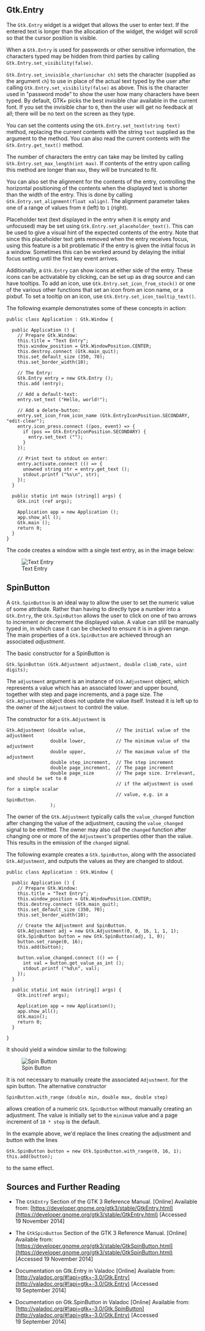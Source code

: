 ## Gtk.Entry

The `Gtk.Entry` widget is a widget that allows the user to enter text.  If the 
entered text is longer than the allocation of the widget, the widget will scroll 
so that the cursor position is visible. 

When a `Gtk.Entry` is used for passwords or other sensitive information, the 
characters typed may be hidden from third  parties by calling 
`Gtk.Entry.set_visibility(false)`. 

`Gtk.Entry.set_invisible_char(unichar ch)` sets the character (supplied as the
argument `ch`) to use in place of the actual text typed by the user after 
calling `Gtk.Entry.set_visibility(false)` as above. This is the character used 
in "password mode" to show the user how many characters have been typed. By 
default, GTK+ picks the best invisible char available in the current font. If 
you set the invisible char to `0`, then the user will get no feedback at all; 
there will be no text on the screen as they type.

You can set the contents using the `Gtk.Entry.set_text(string text)` method, 
replacing the current contents with the string `text` supplied as the argument 
to the method. You can also read the current contents with the `Gtk.Entry.get_text()` 
method. 

The number of characters the entry can take may be limited by calling 
`Gtk.Entry.set_max_length(int max)`. If contents of the entry upon calling this 
method are longer than `max`, they will be truncated to fit.

You can also set the alignment for the contents of the entry, controlling the 
horizontal positioning of the contents when the displayed text is shorter than 
the width of the entry. This is done by calling `Gtk.Entry.set_alignment(float xalign)`.
The alignment parameter takes one of a range of values from `0` (left) to `1` 
(right).

Placeholder text (text displayed in the entry when it is empty and unfocused) 
may be set using `Gtk.Entry.set_placeholder_text()`. This can be used to give a 
visual hint of the expected contents of the entry. Note that since this 
placeholder text gets removed when the entry receives focus, using this feature 
is a bit problematic if the entry is given the initial focus in a window. 
Sometimes this can be worked around by delaying the initial focus setting until 
the first key event arrives.

Additionally, a `Gtk.Entry` can show icons at either side of the entry. These 
icons can be activatable by clicking, can be set up as drag source and can have 
tooltips. To add an icon, use `Gtk.Entry.set_icon_from_stock()` or one of the
various other functions that set an icon from an icon name, or a pixbuf. To set 
a tooltip on an icon, use `Gtk.Entry.set_icon_tooltip_text()`.

The following example demonstrates some of these concepts in action:
    
<pre><code class="vala">public class Application : Gtk.Window {

  public Application () {
    // Prepare Gtk.Window:
    this.title = "Text Entry";
    this.window_position = Gtk.WindowPosition.CENTER;
    this.destroy.connect (Gtk.main_quit);
    this.set_default_size (350, 70);
    this.set_border_width(10);

    // The Entry:
    Gtk.Entry entry = new Gtk.Entry ();
    this.add (entry);

    // Add a default-text:
    entry.set_text ("Hello, world!");

    // Add a delete-button:
    entry.set_icon_from_icon_name (Gtk.EntryIconPosition.SECONDARY, "edit-clear");
    entry.icon_press.connect ((pos, event) => {
      if (pos == Gtk.EntryIconPosition.SECONDARY) {
        entry.set_text ("");
      }
    });

    // Print text to stdout on enter:
    entry.activate.connect (() => {
      unowned string str = entry.get_text ();
      stdout.printf ("%s\n", str);
    });
  }

  public static int main (string[] args) {
    Gtk.init (ref args);

    Application app = new Application ();
    app.show_all ();
    Gtk.main ();
    return 0;
  }
}
</code></pre>

The code creates a window with a single text entry, as in the image below:

<figure>
  <img src="https://lh3.googleusercontent.com/7k8_GhR0RdwlTONdK8FruIp0f6K91tTr8Px30eQxpHg=w477-h220-no" alt="Text Entry" title="Text Entry">
  <figcaption>Text Entry</figcaption>
</figure>


## SpinButton

A `Gtk.SpinButton` is an ideal way to allow the user to set the numeric value of 
some attribute. Rather than having to directly type a number into a `Gtk.Entry`, 
the `Gtk.SpinButton` allows the user to click on one of two arrows to increment 
or decrement the displayed value. A value can still be manually typed in, in 
which case it can be checked to ensure it is in a given range. The main 
properties of a `Gtk.SpinButton` are achieved through an associated *adjustment*.

The basic constructor for a SpinButton is

<pre><code class="vala">Gtk.SpinButton (Gtk.Adjustment adjustment, double climb_rate, uint digits);</code></pre>

The `adjustment` argument is an instance of `Gtk.Adjustment` object, which 
represents a value which has an associated lower and upper bound, together with 
step and page increments, and a page size. The `Gtk.Adjustment` object does not 
update the value itself. Instead it is left up to the owner of the `Adjustment` 
to control the value.

The constructor for a `Gtk.Adjustment` is

<pre><code class="vala">Gtk.Adjustment (double value,           // The initial value of the adjustment
                double lower,           // The minimum value of the adjustment
                double upper,           // The maximum value of the adjustment
                double step_increment,  // The step increment
                double page_increment,  // The page increment
                double page_size        // The page size. Irrelevant, and should be set to 0
                                        // if the adjustment is used for a simple scalar
                                        // value, e.g. in a SpinButton.
                );
</code></pre>

The owner of the `Gtk.Adjustment` typically calls the `value_changed` function 
after changing the value of the adjustment, causing the `value_changed` signal 
to be emitted. The owner may also call the `changed` function after changing one
or more of the `Adjustment`'s properties other than the value. This results in 
the emission of the `changed` signal.

The following example creates a `Gtk.SpinButton`, along with the associated
`Gtk.Adjustment`, and outputs the values as they are changed to stdout.

<pre><code class="vala">public class Application : Gtk.Window {

  public Application () {
    // Prepare Gtk.Window:
    this.title = "Text Entry";
    this.window_position = Gtk.WindowPosition.CENTER;
    this.destroy.connect (Gtk.main_quit);
    this.set_default_size (350, 70);
    this.set_border_width(10);

    // Create the Adjustment and SpinButton.
    Gtk.Adjustment adj = new Gtk.Adjustment(0, 0, 16, 1, 1, 1);
    Gtk.SpinButton button = new Gtk.SpinButton(adj, 1, 0);
    button.set_range(0, 16);
    this.add(button);

    button.value_changed.connect (() => {
      int val = button.get_value_as_int ();
      stdout.printf ("%d\n", val);
    });
  }

  public static int main (string[] args) {
    Gtk.init(ref args);

    Application app = new Application();
    app.show_all();
    Gtk.main();
    return 0;
  }

}
</code></pre>

It should yield a window similar to the following:

<figure>
  <img src="https://lh4.googleusercontent.com/-fO5WqeBhR-Y/VGzJhhVMidI/AAAAAAAAALg/2Eu-WANCR9s/w453-h190-no/02SpinButton.png" alt="Spin Button" title="Spin Button">
  <figcaption>Spin Button</figcaption>
</figure>

It is not necessary to manually create the associated `Adjustment`. for the 
spin button. The alternative constructor

<pre><code class="vala">SpinButton.with_range (double min, double max, double step)</code></pre>

allows creation of a numeric `Gtk.SpinButton` without manually creating an 
adjustment. The value is initially set to the `minimum` value and a page 
increment of `10 * step` is the default.

In the example above, we'd replace the lines creating the adjustment and button
with the lines

<pre><code class="vala">Gtk.SpinButton button = new Gtk.SpinButton.with_range(0, 16, 1);
this.add(button);
</code></pre>

to the same effect.


## Sources and Further Reading

* The `GtkEntry` Section of the GTK 3 Reference Manual. [Online] Available from:
  [https://developer.gnome.org/gtk3/stable/GtkEntry.html](https://developer.gnome.org/gtk3/stable/GtkEntry.html)
  [Accessed 19&nbsp;November&nbsp;2014]

* The `GtkSpinButton` Section of the GTK 3 Reference Manual. [Online] Available from:
  [https://developer.gnome.org/gtk3/stable/GtkSpinButton.html](https://developer.gnome.org/gtk3/stable/GtkSpinButton.html)
  [Accessed 19&nbsp;November&nbsp;2014]

* Documentation on Gtk.Entry in Valadoc [Online] Available from:
  [http://valadoc.org/#!api=gtk+-3.0/Gtk.Entry](http://valadoc.org/#!api=gtk+-3.0/Gtk.Entry)
  [Accessed 19&nbsp;September&nbsp;2014]

* Documentation on Gtk.SpinButton in Valadoc [Online] Available from:
  [http://valadoc.org/#!api=gtk+-3.0/Gtk.SpinButton](http://valadoc.org/#!api=gtk+-3.0/Gtk.Entry)
  [Accessed 19&nbsp;September&nbsp;2014]